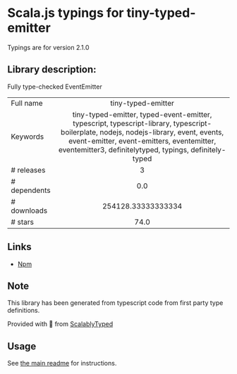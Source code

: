 
# Scala.js typings for tiny-typed-emitter

Typings are for version 2.1.0

## Library description:
Fully type-checked EventEmitter

|                    |                 |
| ------------------ | :-------------: |
| Full name          | tiny-typed-emitter |
| Keywords           | tiny-typed-emitter, typed-event-emitter, typescript, typescript-library, typescript-boilerplate, nodejs, nodejs-library, event, events, event-emitter, event-emitters, eventemitter, eventemitter3, definitelytyped, typings, definitely-typed |
| # releases         | 3 |
| # dependents       | 0.0 |
| # downloads        | 254128.33333333334 |
| # stars            | 74.0 |

## Links
- [Npm](https://www.npmjs.com/package/tiny-typed-emitter)
    


## Note
This library has been generated from typescript code from first party type definitions.

Provided with :purple_heart: from [ScalablyTyped](https://github.com/oyvindberg/ScalablyTyped)

## Usage
See [the main readme](../../readme.md) for instructions.


